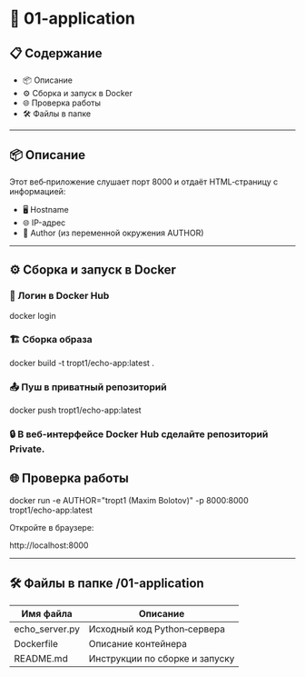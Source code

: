 # 🚀 01-application

## 📋 Содержание
- 📦 Описание
- ⚙️ Сборка и запуск в Docker
- 🌐 Проверка работы
- 🛠 Файлы в папке

---

## 📦 Описание
Этот веб‑приложение слушает порт 8000 и отдаёт HTML‑страницу с информацией:  
- 🖥 Hostname  
- 🌐 IP-адрес  
- 👤 Author (из переменной окружения AUTHOR)

---

## ⚙️ Сборка и запуск в Docker

### 🔑 Логин в Docker Hub  

docker login
### 🏗 Сборка образа

docker build -t tropt1/echo-app:latest .
### 📤 Пуш в приватный репозиторий

docker push tropt1/echo-app:latest

### 🔒 В веб‑интерфейсе Docker Hub сделайте репозиторий Private.

## 🌐 Проверка работы
docker run -e AUTHOR="tropt1 (Maxim Bolotov)" -p 8000:8000 tropt1/echo-app:latest

Откройте в браузере:

http://localhost:8000

---

## 🛠 Файлы в папке /01-application
| Имя файла         | Описание                       |
|-------------------|--------------------------------|
| echo_server.py  | Исходный код Python‑сервера    |
| Dockerfile      | Описание контейнера            |
| README.md       | Инструкции по сборке и запуску |
